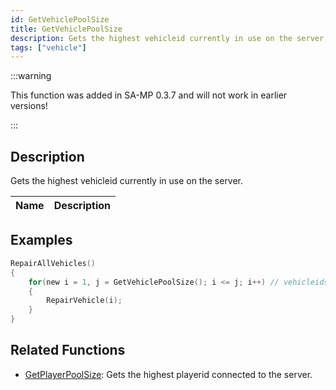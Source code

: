 ```yaml
---
id: GetVehiclePoolSize
title: GetVehiclePoolSize
description: Gets the highest vehicleid currently in use on the server.
tags: ["vehicle"]
---
```


:::warning

This function was added in SA-MP 0.3.7 and will not work in earlier versions!

:::

## Description

Gets the highest vehicleid currently in use on the server.

| Name | Description |
| ---- | ----------- |


## Examples

```c
RepairAllVehicles()
{
    for(new i = 1, j = GetVehiclePoolSize(); i <= j; i++) // vehicleids start at 1
    {
        RepairVehicle(i);
    }
}
```

## Related Functions

- [GetPlayerPoolSize](../functions/GetPlayerPoolSize.md): Gets the highest playerid connected to the server.
